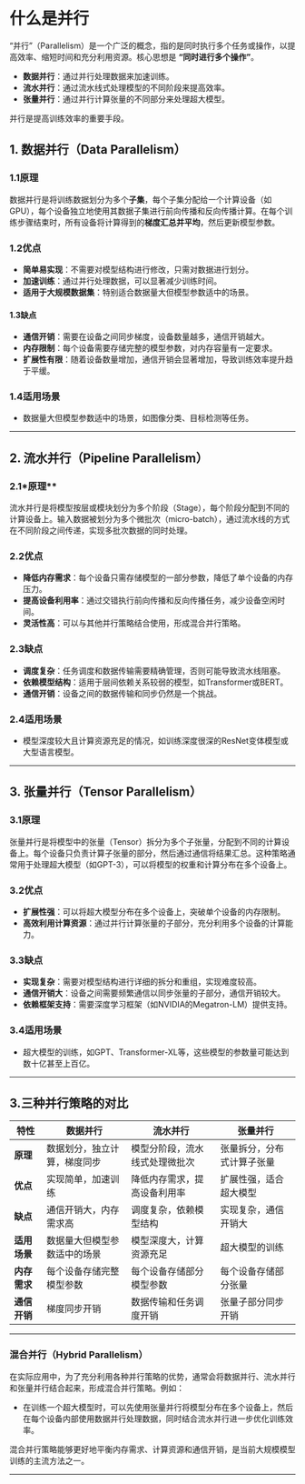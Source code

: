 # 什么是并行

“并行”（Parallelism）是一个广泛的概念，指的是同时执行多个任务或操作，以提高效率、缩短时间和充分利用资源。核心思想是 **“同时进行多个操作”**。

- **数据并行**：通过并行处理数据来加速训练。
- **流水并行**：通过流水线式处理模型的不同阶段来提高效率。
- **张量并行**：通过并行计算张量的不同部分来处理超大模型。

并行是提高训练效率的重要手段。

## 1. 数据并行（Data Parallelism）

### 1.1**原理**

数据并行是将训练数据划分为多个**子集**，每个子集分配给一个计算设备（如GPU），每个设备独立地使用其数据子集进行前向传播和反向传播计算。在每个训练步骤结束时，所有设备将计算得到的**梯度汇总并平均**，然后更新模型参数。

### 1.2**优点**

- **简单易实现**：不需要对模型结构进行修改，只需对数据进行划分。
- **加速训练**：通过并行处理数据，可以显著减少训练时间。
- **适用于大规模数据集**：特别适合数据量大但模型参数适中的场景。

#### 1.3**缺点**

- **通信开销**：需要在设备之间同步梯度，设备数量越多，通信开销越大。
- **内存限制**：每个设备需要存储完整的模型参数，对内存容量有一定要求。
- **扩展性有限**：随着设备数量增加，通信开销会显著增加，导致训练效率提升趋于平缓。

### 1.4**适用场景**

- 数据量大但模型参数适中的场景，如图像分类、目标检测等任务。

---

## 2. 流水并行（Pipeline Parallelism）

### 2.1*原理**

流水并行是将模型按层或模块划分为多个阶段（Stage），每个阶段分配到不同的计算设备上。输入数据被划分为多个微批次（micro-batch），通过流水线的方式在不同阶段之间传递，实现多批次数据的同时处理。

### 2.2**优点**

- **降低内存需求**：每个设备只需存储模型的一部分参数，降低了单个设备的内存压力。
- **提高设备利用率**：通过交错执行前向传播和反向传播任务，减少设备空闲时间。
- **灵活性高**：可以与其他并行策略结合使用，形成混合并行策略。

### 2.3**缺点**

- **调度复杂**：任务调度和数据传输需要精确管理，否则可能导致流水线阻塞。
- **依赖模型结构**：适用于层间依赖关系较弱的模型，如Transformer或BERT。
- **通信开销**：设备之间的数据传输和同步仍然是一个挑战。

### 2.4**适用场景**

- 模型深度较大且计算资源充足的情况，如训练深度很深的ResNet变体模型或大型语言模型。

---

## 3. 张量并行（Tensor Parallelism）

### 3.1**原理**

张量并行是将模型中的张量（Tensor）拆分为多个子张量，分配到不同的计算设备上。每个设备只负责计算子张量的部分，然后通过通信将结果汇总。这种策略通常用于处理超大模型（如GPT-3），可以将模型的权重和计算分布在多个设备上。

### 3.2**优点**

- **扩展性强**：可以将超大模型分布在多个设备上，突破单个设备的内存限制。
- **高效利用计算资源**：通过并行计算张量的子部分，充分利用多个设备的计算能力。

### 3.3**缺点**

- **实现复杂**：需要对模型结构进行详细的拆分和重组，实现难度较高。
- **通信开销大**：设备之间需要频繁通信以同步张量的子部分，通信开销较大。
- **依赖框架支持**：需要深度学习框架（如NVIDIA的Megatron-LM）提供支持。

### 3.4**适用场景**

- 超大模型的训练，如GPT、Transformer-XL等，这些模型的参数量可能达到数十亿甚至上百亿。

---

## 3.三种并行策略的对比

| 特性            | 数据并行                               | 流水并行                               | 张量并行                               |
|-----------------|----------------------------------------|----------------------------------------|----------------------------------------|
| **原理**        | 数据划分，独立计算，梯度同步           | 模型分阶段，流水线式处理微批次         | 张量拆分，分布式计算子张量             |
| **优点**        | 实现简单，加速训练                     | 降低内存需求，提高设备利用率           | 扩展性强，适合超大模型                 |
| **缺点**        | 通信开销大，内存需求高                 | 调度复杂，依赖模型结构                 | 实现复杂，通信开销大                   |
| **适用场景**    | 数据量大但模型参数适中的场景           | 模型深度大，计算资源充足               | 超大模型的训练                         |
| **内存需求**    | 每个设备存储完整模型参数               | 每个设备存储部分模型参数               | 每个设备存储部分张量                   |
| **通信开销**    | 梯度同步开销                           | 数据传输和任务调度开销                 | 张量子部分同步开销                     |

---

### 混合并行（Hybrid Parallelism）

在实际应用中，为了充分利用各种并行策略的优势，通常会将数据并行、流水并行和张量并行结合起来，形成混合并行策略。例如：

- 在训练一个超大模型时，可以先使用张量并行将模型分布在多个设备上，然后在每个设备内部使用数据并行处理数据，同时结合流水并行进一步优化训练效率。

混合并行策略能够更好地平衡内存需求、计算资源和通信开销，是当前大规模模型训练的主流方法之一。

---
